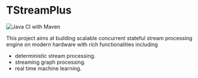 # TStreamPlus
![Java CI with Maven](https://github.com/ShuhaoZhangTony/TStreamPlus/workflows/Java%20CI%20with%20Maven/badge.svg?branch=master)

This project aims at building scalable concurrent stateful stream processing engine
on modern hardware with rich functionalities including
- deterministic stream processing.
- streaming graph processing.
- real time machine learning.
